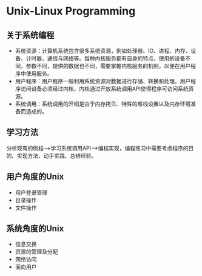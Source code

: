 # Unix-Linux Programming

## 关于系统编程
- 系统资源：计算机系统包含很多系统资源，例如处理器、IO、进程、内存、设备、计时器、通信与网络等。每种内核服务都有自身的特点，使用的设备不同，参数不同，提供的数据也不同，需要掌握内核服务的机制，以便在用户程序中使用服务。<br>
- 用户程序：用户程序一般利用系统资源对数据进行存储、转换和处理。用户程序访问设备必须经过内核，内核通过开放系统调用API使得程序可访问系统资源。<br>
- 系统调用：系统调用的开销是由于内存拷贝、特殊的堆栈设置以及内存环境准备而造成的。<br>

## 学习方法
分析现有的例程-->学习系统调用API-->编程实现，编程练习中需要考虑程序的目的、实现方法、动手实践、总结经验。

## 用户角度的Unix
- 用户登录管理
- 目录操作
- 文件操作

## 系统角度的Unix
- 信息交换
- 资源的管理及分配
- 网络访问
- 面向用户
